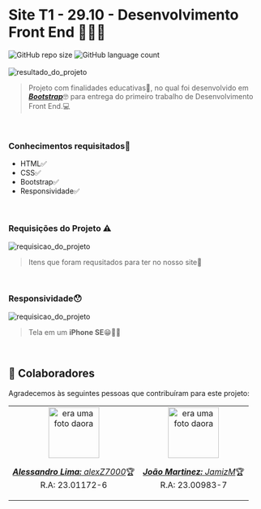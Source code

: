 # Site T1 - 29.10 - Desenvolvimento Front End 🧑🏼‍💻
![GitHub repo size](https://img.shields.io/github/repo-size/JamizM/SiteMaua?style=for-the-badge)
![GitHub language count](https://img.shields.io/github/languages/count/JamizM/SiteMaua?style=for-the-badge)
<br><br>
<img src="https://github.com/JamizM/SiteMaua/assets/78627928/7c5aef39-fddc-4fe8-94c0-d79a2e91df4c" alt="resultado_do_projeto"/>
>Projeto com finalidades educativas📖, no qual foi desenvolvido em <a href="https://getbootstrap.com/"><strong><i>Bootstrap</i></strong></a>🤓 para entrega do primeiro trabalho de Desenvolvimento Front End.💻
>
<br>
<h3>Conhecimentos requisitados🧠</h3>
<ul>
  <li>HTML✅</li>
  <li>CSS✅</li>
  <li>Bootstrap✅</li>
  <li>Responsividade✅</li>
</ul>
<br>
<h3>Requisições do Projeto ⚠️</h3>

<img src="https://github.com/JamizM/SiteMaua/assets/78627928/8f87bb9b-aafa-4b24-9503-d94bd1fec542" alt="requisicao_do_projeto"/> <br>
>Itens que foram requsitados para ter no nosso site📜
>
<br>
<h3>Responsividade😯</h3>

<img src="https://github.com/JamizM/SiteMaua/assets/78627928/21c60437-0411-404f-be87-3271fdf40d11" alt="requisicao_do_projeto"/> <br>
>Tela em um <strong>iPhone SE</strong>😁🤳🏼
>
<br>

## 🤝 Colaboradores
Agradecemos às seguintes pessoas que contribuíram para este projeto:
<table>
  <tr>
    <td align="center">
      <a href="#">
        <img src="https://avatars.githubusercontent.com/u/78627928?v=4" width="100px;" alt="era uma foto daora"/><br>
        <sub>
          <p><b><i>Alessandro Lima:</i></b> <a href="https://github.com/alexZ7000"><i>alexZ7000</i></a>🏆<br>R.A: 23.01172-6</p>
        </sub>
      </a>
    </td>
        <td align="center">
      <a href="#">
        <img src="https://avatars.githubusercontent.com/u/133376282?v=4" width="100px;" alt="era uma foto daora"/><br>
        <sub>
          <p><b><i>João Martinez:</i></b> <a href="https://github.com/JamizM"><i>JamizM</i></a>🏆<br>R.A: 23.00983-7</p>
        </sub>
      </a>
    </td>
  </tr>
</table>
